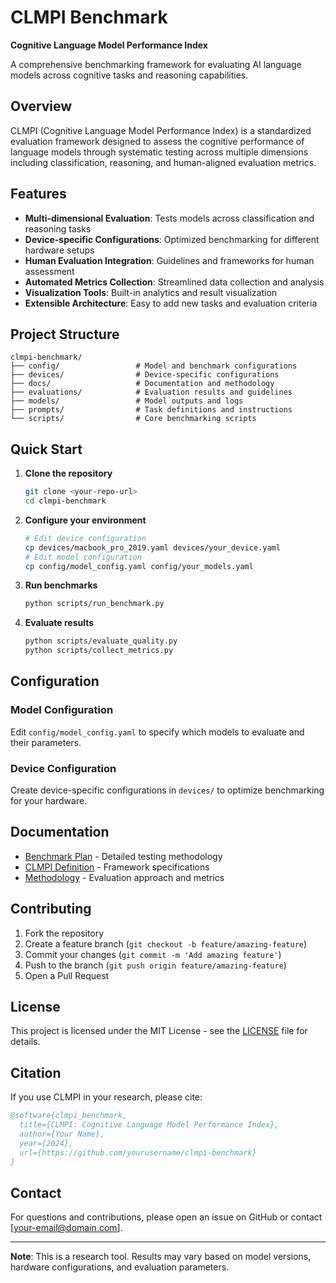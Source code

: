 # CLMPI Benchmark

**Cognitive Language Model Performance Index**

A comprehensive benchmarking framework for evaluating AI language models across cognitive tasks and reasoning capabilities.

## Overview

CLMPI (Cognitive Language Model Performance Index) is a standardized evaluation framework designed to assess the cognitive performance of language models through systematic testing across multiple dimensions including classification, reasoning, and human-aligned evaluation metrics.

## Features

- **Multi-dimensional Evaluation**: Tests models across classification and reasoning tasks
- **Device-specific Configurations**: Optimized benchmarking for different hardware setups
- **Human Evaluation Integration**: Guidelines and frameworks for human assessment
- **Automated Metrics Collection**: Streamlined data collection and analysis
- **Visualization Tools**: Built-in analytics and result visualization
- **Extensible Architecture**: Easy to add new tasks and evaluation criteria

## Project Structure

```
clmpi-benchmark/
├── config/                 # Model and benchmark configurations
├── devices/                # Device-specific configurations
├── docs/                   # Documentation and methodology
├── evaluations/            # Evaluation results and guidelines
├── models/                 # Model outputs and logs
├── prompts/                # Task definitions and instructions
└── scripts/                # Core benchmarking scripts
```

## Quick Start

1. **Clone the repository**
   ```bash
   git clone <your-repo-url>
   cd clmpi-benchmark
   ```

2. **Configure your environment**
   ```bash
   # Edit device configuration
   cp devices/macbook_pro_2019.yaml devices/your_device.yaml
   # Edit model configuration
   cp config/model_config.yaml config/your_models.yaml
   ```

3. **Run benchmarks**
   ```bash
   python scripts/run_benchmark.py
   ```

4. **Evaluate results**
   ```bash
   python scripts/evaluate_quality.py
   python scripts/collect_metrics.py
   ```

## Configuration

### Model Configuration
Edit `config/model_config.yaml` to specify which models to evaluate and their parameters.

### Device Configuration
Create device-specific configurations in `devices/` to optimize benchmarking for your hardware.

## Documentation

- [Benchmark Plan](docs/benchmark_plan.md) - Detailed testing methodology
- [CLMPI Definition](docs/clmpi_definition.md) - Framework specifications
- [Methodology](docs/methodology.md) - Evaluation approach and metrics

## Contributing

1. Fork the repository
2. Create a feature branch (`git checkout -b feature/amazing-feature`)
3. Commit your changes (`git commit -m 'Add amazing feature'`)
4. Push to the branch (`git push origin feature/amazing-feature`)
5. Open a Pull Request

## License

This project is licensed under the MIT License - see the [LICENSE](LICENSE) file for details.

## Citation

If you use CLMPI in your research, please cite:

```bibtex
@software{clmpi_benchmark,
  title={CLMPI: Cognitive Language Model Performance Index},
  author={Your Name},
  year={2024},
  url={https://github.com/yourusername/clmpi-benchmark}
}
```

## Contact

For questions and contributions, please open an issue on GitHub or contact [your-email@domain.com].

---

**Note**: This is a research tool. Results may vary based on model versions, hardware configurations, and evaluation parameters.
